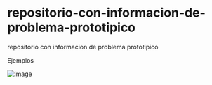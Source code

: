 # repositorio-con-informacion-de-problema-prototipico
repositorio con informacion de problema prototipico


Ejemplos 

![image](https://github.com/villegasmoralesmarlon/repositorio-con-informacion-de-problema-prototipico/assets/145893376/04a36024-2ae1-4424-95e3-65b9f0c8aeb4)
